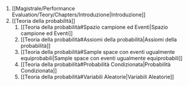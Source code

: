1. [[Magistrale/Performance Evaluation/Teory/Chapters/Introduzione|Introduzione]]
2. [[Teoria della probabilità]]
	1. [[Teoria della probabilità#Spazio campione ed Eventi|Spazio campione ed Eventi]]
	2. [[Teoria della probabilità#Assiomi della probabilità|Assiomi della probabilità]]
	3. [[Teoria della probabilità#Sample space con eventi ugualmente equiprobabili|Sample space con eventi ugualmente equiprobabili]]
	4. [[Teoria della probabilità#Probabilità Condizionata|Probabilità Condizionata]]
	5. [[Teoria della probabilità#Variabili Aleatorie|Variabili Aleatorie]]

